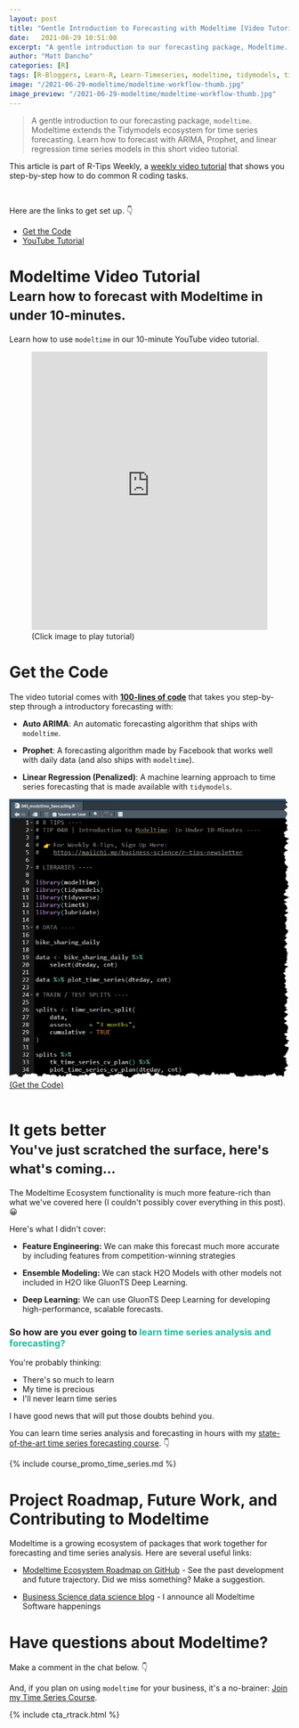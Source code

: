 ```yaml
---
layout: post
title: "Gentle Introduction to Forecasting with Modeltime [Video Tutorial]"
date:   2021-06-29 10:51:00
excerpt: "A gentle introduction to our forecasting package, Modeltime. Modeltime extends the Tidymodels ecosystem for time series forecasting. Learn how to forecast with ARIMA, Prophet, and linear regression time series models."
author: "Matt Dancho"
categories: [R]
tags: [R-Bloggers, Learn-R, Learn-Timeseries, modeltime, tidymodels, timetk]
image: "/2021-06-29-modeltime/modeltime-workflow-thumb.jpg"
image_preview: "/2021-06-29-modeltime/modeltime-workflow-thumb.jpg"
---
```


> A gentle introduction to our forecasting package, `modeltime`. Modeltime extends the Tidymodels ecosystem for time series forecasting. Learn how to forecast with ARIMA, Prophet, and linear regression time series models in this short video tutorial.

This article is part of R-Tips Weekly, a <a href="https://mailchi.mp/business-science/r-tips-newsletter">weekly video tutorial</a> that shows you step-by-step how to do common R coding tasks.

<br/>

<p>Here are the links to get set up. 👇</p>

<ul>
    <li><a href="https://mailchi.mp/business-science/r-tips-newsletter">Get the Code</a></li>
    <li><a href="https://youtu.be/j2LT8L5mIa4">YouTube Tutorial</a></li> 
</ul>




# Modeltime Video Tutorial<br><small>Learn how to forecast with Modeltime in under 10-minutes.</small>

Learn how to use `modeltime` in our 10-minute YouTube video tutorial. 

<figure class="text-center">
  <iframe width="100%" height="500" src="https://www.youtube.com/embed/-bCelif-ENY" title="YouTube video player" frameborder="0" allow="accelerometer; autoplay; clipboard-write; encrypted-media; gyroscope; picture-in-picture" allowfullscreen></iframe>
  <figcaption>(Click image to play tutorial)</figcaption>
</figure>




# Get the Code

The video tutorial comes with [__100-lines of code__](https://mailchi.mp/business-science/r-tips-newsletter) that takes you step-by-step through a introductory forecasting with:

- __Auto ARIMA__: An automatic forecasting algorithm that ships with `modeltime`.

- __Prophet__: A forecasting algorithm made by Facebook that works well with daily data (and also ships with `modeltime`).

- __Linear Regression (Penalized)__: A machine learning approach to time series forecasting that is made available with `tidymodels`. 

<a href="https://mailchi.mp/business-science/r-tips-newsletter" target="_blank"> 
  <img src="/assets/2021-06-29-modeltime/modeltime-code-torn.jpg"  style='max-width:100%;margin:auto;display:box;'>
</a>
<figcaption class="text-center">
  <a href="https://mailchi.mp/business-science/r-tips-newsletter" target="_blank">(Get the Code)</a>
</figcaption>

<br>


# It gets better<br><small>You've just scratched the surface, here's what's coming...</small>

The Modeltime Ecosystem functionality is much more feature-rich than what we've covered here (I couldn't possibly cover everything in this post). 😀

Here's what I didn't cover:

- __Feature Engineering:__ We can make this forecast much more accurate by including features from competition-winning strategies   

- __Ensemble Modeling:__ We can stack H2O Models with other models not included in H2O like GluonTS Deep Learning.

- __Deep Learning:__ We can use GluonTS Deep Learning for developing high-performance, scalable forecasts.

### So how are you ever going to <span style='color:#18bc9c'>learn time series analysis and forecasting?</span>

You're probably thinking:

- There's so much to learn
- My time is precious
- I'll never learn time series

I have good news that will put those doubts behind you. 

You can learn time series analysis and forecasting in hours with my [state-of-the-art time series forecasting course](https://university.business-science.io/p/ds4b-203-r-high-performance-time-series-forecasting/). 👇


{% include course_promo_time_series.md %}


# Project Roadmap, Future Work, and Contributing to Modeltime

Modeltime is a growing ecosystem of packages that work together for forecasting and time series analysis. Here are several useful links:

- [Modeltime Ecosystem Roadmap on GitHub](https://github.com/business-science/modeltime/issues/5) - See the past development and future trajectory. Did we miss something? Make a suggestion. 

- [Business Science data science blog](https://mailchi.mp/business-science/blog-registration) - I announce all Modeltime Software happenings




# Have questions about Modeltime?

Make a comment in the chat below. 👇

And, if you plan on using `modeltime` for your business, it's a no-brainer: [Join my Time Series Course](https://university.business-science.io/p/ds4b-203-r-high-performance-time-series-forecasting). 

{% include cta_rtrack.html %}
